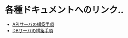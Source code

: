 # 各種ドキュメントへのリンク..
- [APIサーバの構築手順](./documents/Sprint1_APIサーバの構築.md)
- [DBサーバの構築手順](./documents/Sprint2_DBサーバの構築.md)
